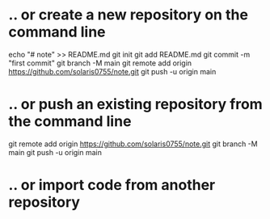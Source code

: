 # .. or create a new repository on the command line
echo "# note" >> README.md
git init
git add README.md
git commit -m "first commit"
git branch -M main
git remote add origin https://github.com/solaris0755/note.git
git push -u origin main


# .. or push an existing repository from the command line
git remote add origin https://github.com/solaris0755/note.git
git branch -M main
git push -u origin main

# .. or import code from another repository

